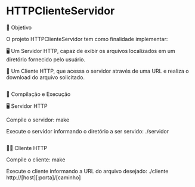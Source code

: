 # HTTPClienteServidor

🧩 Objetivo

O projeto HTTPClienteServidor tem como finalidade implementar:

🖥️ Um Servidor HTTP, capaz de exibir os arquivos localizados em um diretório fornecido pelo usuário.

📡 Um Cliente HTTP, que acessa o servidor através de uma URL e realiza o download do arquivo solicitado.

<pre></pre>

🚀 Compilação e Execução

🖥️ Servidor HTTP

Compile o servidor:  make

Execute o servidor informando o diretório a ser servido: ./servidor <diretorio>

<pre></pre>

👩‍💻 Cliente HTTP

Compile o cliente:  make


Execute o cliente informando a URL do arquivo desejado: ./cliente http://[host][:porta]/[caminho]
